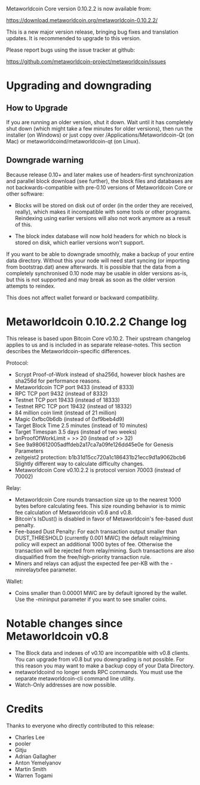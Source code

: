 Metaworldcoin Core version 0.10.2.2 is now available from:

  <https://download.metaworldcoin.org/metaworldcoin-0.10.2.2/>

This is a new major version release, bringing bug fixes and translation 
updates. It is recommended to upgrade to this version.

Please report bugs using the issue tracker at github:

  <https://github.com/metaworldcoin-project/metaworldcoin/issues>

Upgrading and downgrading
=========================

How to Upgrade
--------------

If you are running an older version, shut it down. Wait until it has completely
shut down (which might take a few minutes for older versions), then run the
installer (on Windows) or just copy over /Applications/Metaworldcoin-Qt (on Mac) or
metaworldcoind/metaworldcoin-qt (on Linux).

Downgrade warning
------------------

Because release 0.10+ and later makes use of headers-first synchronization and
parallel block download (see further), the block files and databases are not
backwards-compatible with pre-0.10 versions of Metaworldcoin Core or other software:

* Blocks will be stored on disk out of order (in the order they are
received, really), which makes it incompatible with some tools or
other programs. Reindexing using earlier versions will also not work
anymore as a result of this.

* The block index database will now hold headers for which no block is
stored on disk, which earlier versions won't support.

If you want to be able to downgrade smoothly, make a backup of your entire data
directory. Without this your node will need start syncing (or importing from
bootstrap.dat) anew afterwards. It is possible that the data from a completely
synchronised 0.10 node may be usable in older versions as-is, but this is not
supported and may break as soon as the older version attempts to reindex.

This does not affect wallet forward or backward compatibility.


Metaworldcoin 0.10.2.2 Change log
============================
This release is based upon Bitcoin Core v0.10.2.  Their upstream changelog applies to us and
is included in as separate release-notes.  This section describes the Metaworldcoin-specific differences.

Protocol:
- Scrypt Proof-of-Work instead of sha256d, however block hashes are sha256d for performance reasons.
- Metaworldcoin TCP port 9433 (instead of 8333)
- RPC TCP port 9432 (instead of 8332)
- Testnet TCP port 19433 (instead of 18333)
- Testnet RPC TCP port 19432 (instead of 18332)
- 84 million coin limit  (instead of 21 million)
- Magic 0xfbc0b6db       (instead of 0xf9beb4d9)
- Target Block Time 2.5 minutes (instead of 10 minutes)
- Target Timespan 3.5 days      (instead of two weeks)
- bnProofOfWorkLimit = >> 20    (instead of >> 32)
- See 9a980612005adffdeb2a17ca7a09fe126dd45e0e for Genesis Parameters
- zeitgeist2 protection: b1b31d15cc720a1c186431b21ecc9d1a9062bcb6 Slightly different way to calculate difficulty changes.
- Metaworldcoin Core v0.10.2.2 is protocol version 70003 (instead of 70002)

Relay:
- Metaworldcoin Core rounds transaction size up to the nearest 1000 bytes before calculating fees.  This size rounding behavior is to mimic fee calculation of Metaworldcoin v0.6 and v0.8.
- Bitcoin's IsDust() is disabled in favor of Metaworldcoin's fee-based dust penalty.
- Fee-based Dust Penalty: For each transaction output smaller than DUST_THRESHOLD (currently 0.001 MWC) the default relay/mining policy will expect an additional 1000 bytes of fee.  Otherwise the transaction will be rejected from relay/mining.  Such transactions are also disqualified from the free/high-priority transaction rule.
- Miners and relays can adjust the expected fee per-KB with the -minrelaytxfee parameter.

Wallet:
- Coins smaller than 0.00001 MWC are by default ignored by the wallet.  Use the -mininput parameter if you want to see smaller coins.

Notable changes since Metaworldcoin v0.8
===================================

- The Block data and indexes of v0.10 are incompatible with v0.8 clients.  You can upgrade from v0.8 but you downgrading is not possible.  For this reason you may want to make a backup copy of your Data Directory.
- metaworldcoind no longer sends RPC commands.  You must use the separate metaworldcoin-cli command line utility.
- Watch-Only addresses are now possible.

Credits
=======

Thanks to everyone who directly contributed to this release:

- Charles Lee
- pooler
- Gitju
- Adrian Gallagher
- Anton Yemelyanov
- Martin Smith
- Warren Togami
